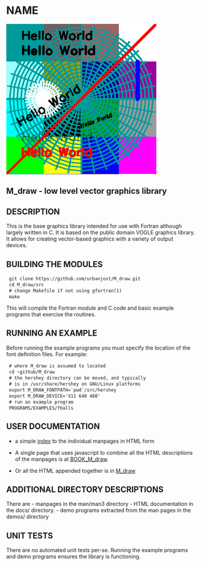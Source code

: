 # NAME
![sample](images/M_draw.gif)
## M_draw - low level vector graphics library

## DESCRIPTION
This is the base graphics library intended for use with Fortran
although largely written in C. It is based on the public domain
VOGLE graphics library. It allows for creating vector-based 
graphics with a variety of output devices.

## BUILDING THE MODULES
     git clone https://github.com/urbanjost/M_draw.git
     cd M_draw/src
     # change Makefile if not using gfortran(1)
     make

This will compile the Fortran module and C code  and basic example
programs that exercise the routines.

## RUNNING AN EXAMPLE
Before running the example programs you must specify the location
of the font definition files. For example:

     # where M_draw is assumed to located
     cd ~github/M_draw
     # the hershey directory can be moved, and typically
     # is in /usr/share/hershey on GNU/Linux platforms
     export M_DRAW_FONTPATH=`pwd`/src/hershey
     export M_DRAW_DEVICE='X11 640 480'
     # run an example program
     PROGRAMS/EXAMPLES/fballs

## USER DOCUMENTATION
   - a simple [index](https://urbanjost.github.io/M_draw/) to
     the individual manpages in HTML form

   - A single page that uses javascript to combine all the HTML
     descriptions of the manpages is at 
     [BOOK_M_draw](https://urbanjost.github.io/M_draw/BOOK_M_draw.html).

   - Or all the HTML appended together is in 
     [M_draw](https://urbanjost.github.io/M_draw/M_draw.html)

## ADDITIONAL DIRECTORY DESCRIPTIONS
There are 
    - manpages in the man/man3 directory 
    - HTML documentation in the docs/ directory.
    - demo programs extracted from the man pages in the demos/ directory

## UNIT TESTS
There are no automated unit tests per-se. Running the example programs
and demo programs ensures the library is functioning.

